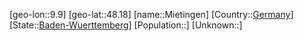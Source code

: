 ﻿---
location: [48.18,9.9]
type: City
tags:
- geo/City


SpocWebEntityId: 32472
isDeleted: false
confidential: public

---
[geo-lon::9.9]
[geo-lat::48.18]
[name::Mietingen]
[Country::[Germany](geo/Continent/Europe/Germany.md)]
[State::[Baden-Wuerttemberg](geo/Continent/Europe/Germany/Baden-Wuerttemberg.md)]
[Population::]
[Unknown::]


